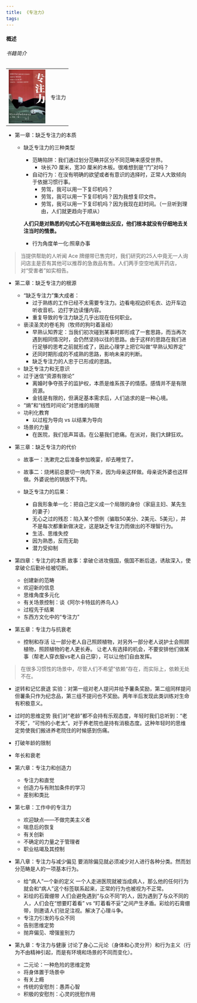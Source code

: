 ```yaml
---
title: 《专注力》
tags:
---
```

#### 概述
###### 书籍简介
<table>
    <tr>
        <td><img src="../images/books/book_zhuanzhuli.jpg" width="100"/></td>
        <td>专注力</td>
    </tr>
</table>

+ 第一章：缺乏专注力的本质
  - 缺乏专注力的三种类型
    - 范畴陷阱：我们通过划分范畴并区分不同范畴来感受世界。
      - 块长70 厘⽶，宽30 厘⽶的⽊板。很难想到是“门”对吗？
    - 自动行为：在没有明确的欲望或者有意识的选择时，正常⼈⼤致倾向于依据习惯⾏事。
      - 劳驾，我可以⽤⼀下复印机吗？
      - 劳驾，我可以⽤⼀下复印机吗？因为我想复印⽂件。 
      - 劳驾，我可以⽤⼀下复印机吗？因为我现在赶时间。（一旦听到理由，⼈们就更趋向于顺从）
        
    **⼈们只是对熟悉的句式⼼不在焉地做出反应，他们根本就没有仔细地去关注当时的情景。**
    - 行为角度单一化:照章办事
>当提供帮助的⼈听闻 Ace 牌绷带已售完时，我们研究的25⼈中竟⽆⼀⼈询问店主是否有其他可以推荐的急救品有售。⼈们两⼿空空地离开药店，对“受害者”如实相告。


+ 第二章：缺乏专注力的根源
  + “缺乏专注力”集大成者：
    + 过于熟练的工作已经不太需要专注力。边看电视边织毛衣、边开车边听收音机、边打字边读懂内容。
    + 重复导致的专注力缺乏几乎出现在任何职业。
  + 亵渎圣灵的卷毛狗（牧师的狗叼着圣经）
    + 早熟认知界定：当我们初次碰到某事时即形成了⼀套思路，⽽当再次遇到相同情况时，会仍然坚持以往的思路。由于这样的思路在我们进⾏⾜够的思考之前就形成了，因此⼼理学上把它叫做“早熟认知界定”
    + 还同时期形成的不成熟的思路，影响未来的判断。
    + 缺乏专注力的人忠于已形成的思路。
  + 缺乏专注力和无意识
  + 过于迷信“资源有限论”
    + 离婚时争夺孩子的监护权，本质是维系孩子的情感。感情并不是有限资源。
    + 金钱是有限的，但满足基本需求后，人们追求的是一种心境。
  + “熵”和“线性时间论”对思维的局限
  + 功利化教育
    + 以过程为导向 vs 以结果为导向
  + 场景的力量
    + 在医院，我们低声耳语。在公墓我们悲痛。在派对，我们大肆狂欢。


+ 第三章：缺乏专注力的代价
  + 故事一：洗漱完之后准备参加晚宴，却去睡觉了。
  + 故事二：烧烤前总要切一块肉下来，因为母亲这样做。母亲说外婆也这样做。外婆说他的锅放不下肉。

  + 缺乏专注力的后果：
    + ⾃我形象单⼀化：把自己定义成一个局限的身份（家庭主妇、某先生的妻子）
    + ⽆⼼之过的残忍：陷入某个惯例（骗取50美分、2美元、5美元），并不是每次都重新做决定，这是缺乏专注力而做出的不理智行为。
    + ⽣活、思维失控
    + 因为熟悉，反而无助
    + 潜⼒受抑制

+ 第四章：专注力的本质
故事：拿破仑进攻俄国，俄国不断后退，诱敌深入，使拿破仑后勤补给被切断。

  + 创建新的范畴
  + 欢迎新的信息
  + 思维角度多元化
  + 有关场景控制：谈《阿尔卡特兹的养鸟人》
  + 过程先于结果
  + 东西方文化中的“专注力”




+ 第五章：专注力与抗衰老
  + 控制和存活
让一部分老人自己照顾植物，对另外一部分老人说护士会照顾植物，照顾植物的老人更长寿。
让老人有选择的机会，不要安排他们做某事（帮老人穿衣服vs老人自己穿），可以让他们自由发挥。
> 在很多习惯性的场景中，尽管人们不希望”依赖“存在，而实际上，依赖无处不在。
  + 逆转和记忆衰退
实验：对第一组对老人提问并给予薯条奖励，第二组同样提问但薯条只作为纪念品，第三组不提问也不奖励。两年半后发现此类训练对生命有积极意义。
  + 过时的思维定势
我们对“老龄”都不会持有乐观态度，年轻时我们总听到：“老不死”，“可怜的小老太”。对于养老院也是持有消极态度。这种年轻时的思维定势使我们搬进养老院住的时候感到伤痛。
  + 打破年龄的限制
  + 年长和衰老
  
+ 第六章：专注力和创造力
  + 专注力和直觉
  + 创造力与有附加条件的学习
  + 差别和类比
  
+ 第七章：工作中的专注力
  + 欢迎缺点——不做完美主义者
  + 喘息后的恢复
  + 有关创新
  + 不确定的力量之于管理者
  + 职业枯竭及其控制

+ 第八章：专注力与减少偏见
  要消除偏见就必须减少对人进行各种分类。然而划分范畴是人的一项基本行为。

  + 给“病人”一个新的定义
    一个人走进医院就被当成病人，那么他的任何行为就会和“病人”这个标签联系起来，正常的行为也被视为不正常。
  + 彩绘的石膏绷带
    人们会避免遇到“与众不同”的人，因为遇到了与众不同的人，人们会在“想要盯着看” vs “盯着看不妥”之间产生矛盾。彩绘的石膏绷带，则邀请人们驻足注视。解决了心理斗争。
  + 专注力引发的与众不同
  + 告别思维定势
  + 抛弃偏见、增强鉴别力


+ 第九章：专注力与健康
讨论了身心二元论（身体和心灵分开）和行为主义（行为不由精神引起，而是有环境和场景的不同而变化）。
  + 二元论：一种危险的思维定势
  + 将身体置于场景中
  + 有关上瘾
  + 传统的安慰剂：愚弄心智
  + 积极的安慰剂：心灵的抚慰作用